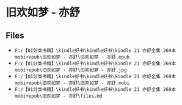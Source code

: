 # 旧欢如梦 - 亦舒

## Files

- `F:/【01分类书籍】\kindle好书\kindle好书\kindle 21 亦舒全集 269本 mobi+epub\旧欢如梦 - 亦舒\旧欢如梦 - 亦舒.epub`
- `F:/【01分类书籍】\kindle好书\kindle好书\kindle 21 亦舒全集 269本 mobi+epub\旧欢如梦 - 亦舒\旧欢如梦 - 亦舒.jpg`
- `F:/【01分类书籍】\kindle好书\kindle好书\kindle 21 亦舒全集 269本 mobi+epub\旧欢如梦 - 亦舒\旧欢如梦 - 亦舒.mobi`
- `F:/【01分类书籍】\kindle好书\kindle好书\kindle 21 亦舒全集 269本 mobi+epub\旧欢如梦 - 亦舒\files.md`
